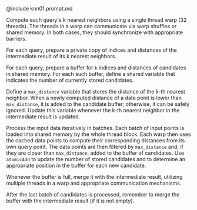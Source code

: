 @include knn01.prompt.md

Compute each query's k nearest neighbors using a single thread warp (32 threads). The threads in a warp can communicate via warp shuffles or shared memory. In both cases, they should synchronize with appropriate barriers.

For each query, prepare a private copy of indices and distances of the intermediate result of its k nearest neighbors.

For each query, prepare a buffer for `k` indices and distances of candidates in shared memory. For each such buffer, define a shared variable that indicates the number of currently stored candidates.

Define a `max_distance` variable that stores the distance of the k-th nearest neighbor. When a newly computed distance of a data point is lower than `max_distance`, it is added to the candidate buffer; otherwise, it can be safely ignored. Update this variable whenever the k-th nearest neighbor in the intermediate result is updated.

Process the input data iteratively in batches. Each batch of input points is loaded into shared memory by the whole thread block. Each warp then uses the cached data points to compute their corresponding distances from its own query point. The data points are then filtered by `max_distance` and, if they are closer than `max_distance`, added to the buffer of candidates. Use `atomicAdd` to update the number of stored candidates and to determine an appropriate position in the buffer for each new candidate.

Whenever the buffer is full, merge it with the intermediate result, utilizing multiple threads in a warp and appropriate communication mechanisms.

After the last batch of candidates is processed, remember to merge the buffer with the intermediate result (if it is not empty).
